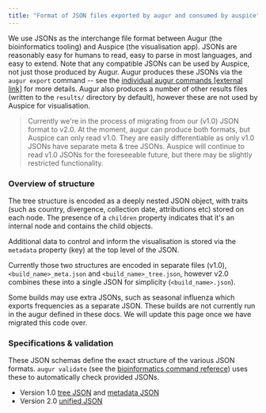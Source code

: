```yaml
---
title: "Format of JSON files exported by augur and consumed by auspice"
---
```


We use JSONs as the interchange file format between Augur (the bioinformatics tooling) and Auspice (the visualisation app).
JSONs are reasonably easy for humans to read, easy to parse in most languages, and easy to extend.
Note that any compatible JSONs can be used by Auspice, not just those produced by Augur.
Augur produces these JSONs via the `augur export` command -- see the [individual augur commands [external link]](https://nextstrain-augur.readthedocs.io/) for more details.
Augur also produces a number of other results files (written to the `results/` directory by default), however these are not used by Auspice for visualisation.


> Currently we're in the process of migrating from our (v1.0) JSON format to v2.0.
At the moment, augur can produce both formats, but Auspice can only read v1.0.
They are easily differentiable as only v1.0 JSONs have separate meta & tree JSONs.
Auspice will continue to read v1.0 JSONs for the foreseeable future, but there may be slightly restricted functionality.


### Overview of structure
The tree structure is encoded as a deeply nested JSON object, with traits (such as country, divergence, collection date, attributions etc) stored on each node.
The presence of a `children` property indicates that it's an internal node and contains the child objects.


Additional data to control and inform the visualisation is stored via the `metadata` property (key) at the top level of the JSON.


Currently those two structures are encoded in separate files (v1.0), `<build_name>_meta.json` and `<build_name>_tree.json`, however v2.0 combines these into a single JSON for simplicity (`<build_name>.json`).


Some builds may use extra JSONs, such as seasonal influenza which exports frequencies as a separate JSON.
These builds are not currently run in the augur defined in these docs.
We will update this page once we have migrated this code over.


### Specifications & validation
These JSON schemas define the exact structure of the various JSON formats.
`augur validate` (see the [bioinformatics command referece](/docs/bioinformatics/commands#validate)) uses these to automatically check provided JSONs.

* Version 1.0 [tree JSON](https://github.com/nextstrain/augur/blob/master/augur/data/schema_tree.json) and [metadata JSON](https://github.com/nextstrain/augur/blob/master/augur/data/schema_meta.json)
* Version 2.0 [unified JSON](https://github.com/nextstrain/augur/blob/master/augur/data/schema.json)
